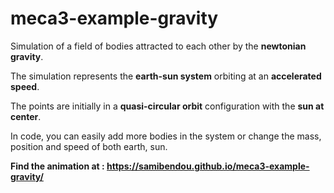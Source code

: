 # meca3-example-gravity

Simulation of a field of bodies attracted to each other by the **newtonian gravity**.

The simulation represents the **earth-sun system** orbiting at an **accelerated speed**.

The points are initially in a **quasi-circular orbit** configuration with the **sun at center**.

In code, you can easily add more bodies in the system or change the mass, position and speed of both earth, sun.

**Find the animation at : https://samibendou.github.io/meca3-example-gravity/**